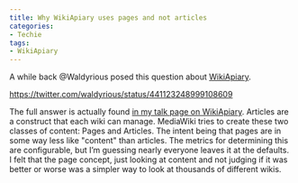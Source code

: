 ```yaml
---
title: Why WikiApiary uses pages and not articles
categories:
- Techie
tags:
- WikiApiary
---
```


A while back @Waldyrious posed this question about [WikiApiary](https://wikiapiary.com/wiki/Main_Page).

https://twitter.com/waldyrious/status/441123248999108609

The full answer is actually found [in my talk page on WikiApiary](https://wikiapiary.com/wiki/User_talk:Thingles/Up_to_January_2013#Articles). Articles are a construct that each wiki can manage. MediaWiki tries to create these two classes of content: Pages and Articles. The intent being that pages are in some way less like "content" than articles. The metrics for determining this are configurable, but I’m guessing nearly everyone leaves it at the defaults. I felt that the page concept, just looking at content and not judging if it was better or worse was a simpler way to look at thousands of different wikis.
